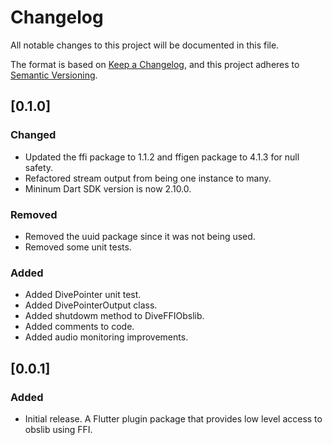 # Changelog
All notable changes to this project will be documented in this file.

The format is based on [Keep a Changelog](https://keepachangelog.com/en/1.0.0/),
and this project adheres to [Semantic Versioning](https://semver.org/spec/v2.0.0.html).

## [0.1.0]
### Changed

- Updated the ffi package to 1.1.2 and ffigen package to 4.1.3 for null safety.
- Refactored stream output from being one instance to many.
- Mininum Dart SDK version is now 2.10.0.

### Removed

- Removed the uuid package since it was not being used.
- Removed some unit tests.

### Added

- Added DivePointer unit test.
- Added DivePointerOutput class.
- Added shutdowm method to DiveFFIObslib.
- Added comments to code.
- Added audio monitoring improvements.


## [0.0.1]
### Added

- Initial release. A Flutter plugin package that provides low level access to
obslib using FFI.
